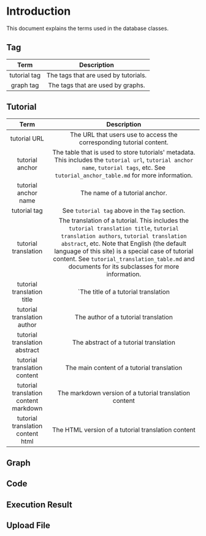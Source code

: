 # Introduction

This document explains the terms used in the database classes. 

## Tag

|     Term     |             Description              |
| :----------: | :----------------------------------: |
| tutorial tag | The tags that are used by tutorials. |
|  graph tag   |  The tags that are used by graphs.   |

## Tutorial

|                 Term                  |                         Description                          |
| :-----------------------------------: | :----------------------------------------------------------: |
|             tutorial URL              | The URL that users use to access the corresponding tutorial content. |
|            tutorial anchor            | The table that is used to store tutorials' metadata. This includes the `tutorial url`, `tutorial anchor name`, `tutorial tags`, etc.  See `tutorial_anchor_table.md` for more information. |
|         tutorial anchor name          |                The name of a tutorial anchor.                |
|             tutorial tag              |        See `tutorial tag` above in the `Tag` section.        |
|         tutorial translation          | The translation of a tutorial. This includes the `tutorial translation title`, `tutorial translation authors`, `tutorial translation abstract`, etc. Note that English (the default language of this site) is a special case of tutorial content. See `tutorial_translation_table.md` and documents for its subclasses for more information. |
|      tutorial translation title       |             `The title of a tutorial translation             |
|      tutorial translation author      |             The author of a tutorial translation             |
|     tutorial translation abstract     |            The abstract of a tutorial translation            |
|     tutorial translation content      |          The main content of a tutorial translation          |
| tutorial translation content markdown |    The markdown version of a tutorial translation content    |
|   tutorial translation content html   |      The HTML version of a tutorial translation content      |

## Graph

## Code

## Execution Result

## Upload File

